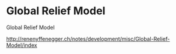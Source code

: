 # Global Relief Model

Global Relief Model

http://renenyffenegger.ch/notes/development/misc/Global-Relief-Model/index
